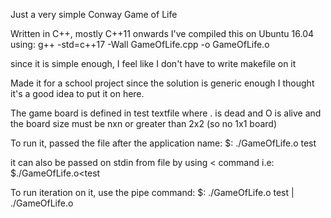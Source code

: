 Just a very simple Conway Game of Life

Written in C++, mostly C++11 onwards
I've compiled this on Ubuntu 16.04 using:
g++ -std=c++17 -Wall GameOfLife.cpp -o GameOfLife.o

since it is simple enough, I feel like I don't have
to write makefile on it

Made it for a school project
since the solution is generic enough I thought 
it's a good idea to put it on here.

The game board is defined in test textfile
where . is dead and O is alive and the board size must
be nxn or greater than 2x2 (so no 1x1 board)

To run it, passed the file after the application name:
$: ./GameOfLife.o test

it can also be passed on stdin from file by
using < command
i.e: $./GameOfLife.o<test

To run iteration on it, use the pipe command:
$: ./GameOfLife.o test | ./GameOfLife.o
